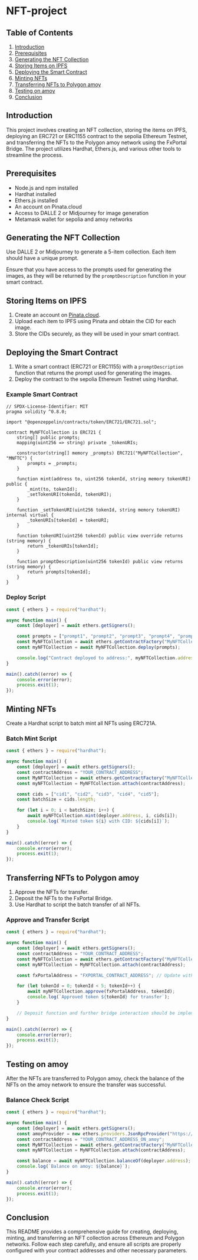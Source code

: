 # NFT-project

## Table of Contents

1. [Introduction](#introduction)
2. [Prerequisites](#prerequisites)
3. [Generating the NFT Collection](#generating-the-nft-collection)
4. [Storing Items on IPFS](#storing-items-on-ipfs)
5. [Deploying the Smart Contract](#deploying-the-smart-contract)
6. [Minting NFTs](#minting-nfts)
7. [Transferring NFTs to Polygon amoy](#transferring-nfts-to-polygon-amoy)
8. [Testing on amoy](#testing-on-amoy)
9. [Conclusion](#conclusion)

## Introduction

This project involves creating an NFT collection, storing the items on IPFS, deploying an ERC721 or ERC1155 contract to the sepolia Ethereum Testnet, and transferring the NFTs to the Polygon amoy network using the FxPortal Bridge. The project utilizes Hardhat, Ethers.js, and various other tools to streamline the process.

## Prerequisites

- Node.js and npm installed
- Hardhat installed
- Ethers.js installed
- An account on Pinata.cloud
- Access to DALLE 2 or Midjourney for image generation
- Metamask wallet for sepolia and amoy networks

## Generating the NFT Collection

Use DALLE 2 or Midjourney to generate a 5-item collection. Each item should have a unique prompt. 

Ensure that you have access to the prompts used for generating the images, as they will be returned by the `promptDescription` function in your smart contract.

## Storing Items on IPFS

1. Create an account on [Pinata.cloud](https://pinata.cloud).
2. Upload each item to IPFS using Pinata and obtain the CID for each image.
3. Store the CIDs securely, as they will be used in your smart contract.

## Deploying the Smart Contract

1. Write a smart contract (ERC721 or ERC1155) with a `promptDescription` function that returns the prompt used for generating the images.
2. Deploy the contract to the sepolia Ethereum Testnet using Hardhat.

### Example Smart Contract

```solidity
// SPDX-License-Identifier: MIT
pragma solidity ^0.8.0;

import "@openzeppelin/contracts/token/ERC721/ERC721.sol";

contract MyNFTCollection is ERC721 {
    string[] public prompts;
    mapping(uint256 => string) private _tokenURIs;

    constructor(string[] memory _prompts) ERC721("MyNFTCollection", "MNFTC") {
        prompts = _prompts;
    }

    function mint(address to, uint256 tokenId, string memory tokenURI) public {
        _mint(to, tokenId);
        _setTokenURI(tokenId, tokenURI);
    }

    function _setTokenURI(uint256 tokenId, string memory tokenURI) internal virtual {
        _tokenURIs[tokenId] = tokenURI;
    }

    function tokenURI(uint256 tokenId) public view override returns (string memory) {
        return _tokenURIs[tokenId];
    }

    function promptDescription(uint256 tokenId) public view returns (string memory) {
        return prompts[tokenId];
    }
}
```

### Deploy Script

```javascript
const { ethers } = require("hardhat");

async function main() {
    const [deployer] = await ethers.getSigners();

    const prompts = ["prompt1", "prompt2", "prompt3", "prompt4", "prompt5"];
    const MyNFTCollection = await ethers.getContractFactory("MyNFTCollection");
    const myNFTCollection = await MyNFTCollection.deploy(prompts);

    console.log("Contract deployed to address:", myNFTCollection.address);
}

main().catch((error) => {
    console.error(error);
    process.exit(1);
});
```

## Minting NFTs

Create a Hardhat script to batch mint all NFTs using ERC721A.

### Batch Mint Script

```javascript
const { ethers } = require("hardhat");

async function main() {
    const [deployer] = await ethers.getSigners();
    const contractAddress = "YOUR_CONTRACT_ADDRESS";
    const MyNFTCollection = await ethers.getContractFactory("MyNFTCollection");
    const myNFTCollection = MyNFTCollection.attach(contractAddress);

    const cids = ["cid1", "cid2", "cid3", "cid4", "cid5"];
    const batchSize = cids.length;

    for (let i = 0; i < batchSize; i++) {
        await myNFTCollection.mint(deployer.address, i, cids[i]);
        console.log(`Minted token ${i} with CID: ${cids[i]}`);
    }
}

main().catch((error) => {
    console.error(error);
    process.exit(1);
});
```

## Transferring NFTs to Polygon amoy

1. Approve the NFTs for transfer.
2. Deposit the NFTs to the FxPortal Bridge.
3. Use Hardhat to script the batch transfer of all NFTs.

### Approve and Transfer Script

```javascript
const { ethers } = require("hardhat");

async function main() {
    const [deployer] = await ethers.getSigners();
    const contractAddress = "YOUR_CONTRACT_ADDRESS";
    const MyNFTCollection = await ethers.getContractFactory("MyNFTCollection");
    const myNFTCollection = MyNFTCollection.attach(contractAddress);

    const fxPortalAddress = "FXPORTAL_CONTRACT_ADDRESS"; // Update with the actual address

    for (let tokenId = 0; tokenId < 5; tokenId++) {
        await myNFTCollection.approve(fxPortalAddress, tokenId);
        console.log(`Approved token ${tokenId} for transfer`);
    }

    // Deposit function and further bridge interaction should be implemented here
}

main().catch((error) => {
    console.error(error);
    process.exit(1);
});
```

## Testing on amoy

After the NFTs are transferred to Polygon amoy, check the balance of the NFTs on the amoy network to ensure the transfer was successful.

### Balance Check Script

```javascript
const { ethers } = require("hardhat");

async function main() {
    const [deployer] = await ethers.getSigners();
    const amoyProvider = new ethers.providers.JsonRpcProvider("https://rpc-amoy.maticvigil.com/");
    const contractAddress = "YOUR_CONTRACT_ADDRESS_ON_amoy";
    const MyNFTCollection = await ethers.getContractFactory("MyNFTCollection", deployer);
    const myNFTCollection = MyNFTCollection.attach(contractAddress);

    const balance = await myNFTCollection.balanceOf(deployer.address);
    console.log(`Balance on amoy: ${balance}`);
}

main().catch((error) => {
    console.error(error);
    process.exit(1);
});
```

## Conclusion

This README provides a comprehensive guide for creating, deploying, minting, and transferring an NFT collection across Ethereum and Polygon networks. Follow each step carefully, and ensure all scripts are properly configured with your contract addresses and other necessary parameters.
